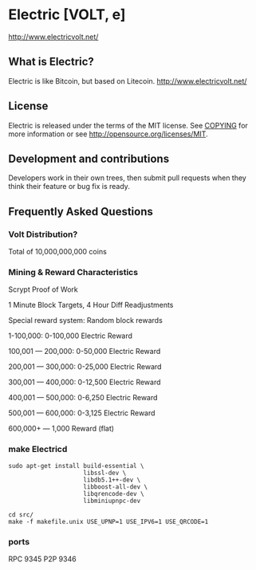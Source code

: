 # Electric [VOLT, e]
http://www.electricvolt.net/

## What is Electric?
Electric is like Bitcoin, but based on Litecoin.
http://www.electricvolt.net/

## License
Electric is released under the terms of the MIT license. See [COPYING](COPYING)
for more information or see http://opensource.org/licenses/MIT.

## Development and contributions
Developers work in their own trees, then submit pull requests when they think
their feature or bug fix is ready.

## Frequently Asked Questions

### Volt Distribution?
Total of 10,000,000,000 coins

### Mining & Reward Characteristics

Scrypt Proof of Work

1 Minute Block Targets, 4 Hour Diff Readjustments

Special reward system: Random block rewards

1-100,000: 0-100,000 Electric Reward

100,001 — 200,000: 0-50,000 Electric Reward

200,001 — 300,000: 0-25,000 Electric Reward

300,001 — 400,000: 0-12,500 Electric Reward

400,001 — 500,000: 0-6,250 Electric Reward

500,001 — 600,000: 0-3,125 Electric Reward

600,000+ — 1,000 Reward (flat)

### make Electricd

    sudo apt-get install build-essential \
                         libssl-dev \
                         libdb5.1++-dev \
                         libboost-all-dev \
                         libqrencode-dev \
                         libminiupnpc-dev

    cd src/
    make -f makefile.unix USE_UPNP=1 USE_IPV6=1 USE_QRCODE=1

### ports
RPC 9345
P2P 9346

